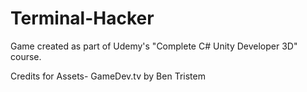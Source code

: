 # Terminal-Hacker
Game created as part of Udemy's "Complete C# Unity Developer 3D" course.  

Credits for Assets- GameDev.tv by Ben Tristem
